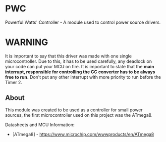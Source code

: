 # PWC
Powerful Watts' Controller - A module used to control power source drivers.

# WARNING
It is important to say that this driver was made with one single microcontroller. Due to this, it has to be used carefully, any deadlock on your code can put your MCU on fire. It is important to state that the **main interrupt, responsible for controlling the CC converter has to be always free to run.** Don't put any other interrupt with more priority to run before the Timer 2.

## About
This module was created to be used as a controller for small power sources, the first microcontroller used on this project was the ATmega8.

Datasheets and MCU Information:
  * [ATmega8] - https://www.microchip.com/wwwproducts/en/ATmega8

